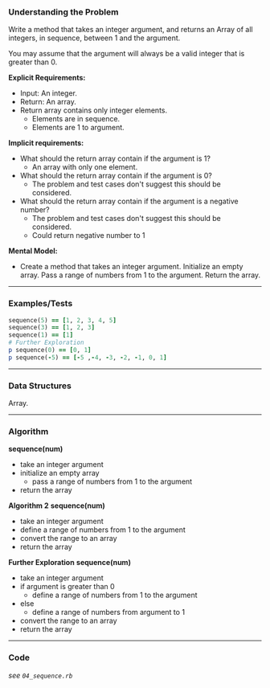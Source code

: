 ### Understanding the Problem
Write a method that takes an integer argument, and returns an Array of all integers, in sequence, between 1 and the argument.

You may assume that the argument will always be a valid integer that is greater than 0.

**Explicit Requirements:**

- Input: An integer.
- Return: An array.
- Return array contains only integer elements.
  - Elements are in sequence.
  - Elements are 1 to argument.

**Implicit requirements:**

- What should the return array contain if the argument is 1?
    - An array with only one element.
- What should the return array contain if the argument is 0?
    - The problem and test cases don't suggest this should be considered.
- What should the return array contain if the argument is a negative number?
    - The problem and test cases don't suggest this should be considered.
    - Could return negative number to 1

**Mental Model:**

- Create a method that takes an integer argument.  Initialize an empty array.  Pass a range of numbers from 1 to the argument.  Return the array.

---
### Examples/Tests
```ruby
sequence(5) == [1, 2, 3, 4, 5]
sequence(3) == [1, 2, 3]
sequence(1) == [1]
# Further Exploration
p sequence(0) == [0, 1]
p sequence(-5) == [-5 ,-4, -3, -2, -1, 0, 1]
```
---
### Data Structures
Array.

---
### Algorithm
**sequence(num)**
- take an integer argument
- initialize an empty array
  - pass a range of numbers from 1 to the argument
- return the array

**Algorithm 2**
**sequence(num)**
- take an integer argument
- define a range of numbers from 1 to the argument
- convert the range to an array
- return the array

**Further Exploration**
**sequence(num)**
- take an integer argument
- if argument is greater than 0
  - define a range of numbers from 1 to the argument
- else
  - define a range of numbers from argument to 1
- convert the range to an array
- return the array

---
### Code
*see `04_sequence.rb`*
